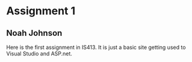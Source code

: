 # Assignment 1
## Noah Johnson

Here is the first assignment in IS413. It is just a basic site getting used to Visual Studio and ASP.net.
